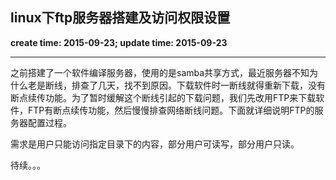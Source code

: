 linux下ftp服务器搭建及访问权限设置
------
**create time: 2015-09-23; update time: 2015-09-23**

---------------------------------------------------------------

之前搭建了一个软件编译服务器，使用的是samba共享方式，最近服务器不知为什么老是断线，排查了几天，找不到原因。下载软件时一断线就得重新下载，没有断点续传功能。为了暂时缓解这个断线引起的下载问题，我们先改用FTP来下载软件，FTP有断点续传功能，然后慢慢排查网络断线问题。下面就详细说明FTP的服务器配置过程。

需求是用户只能访问指定目录下的内容，部分用户可读写，部分用户只读。

待续。。。